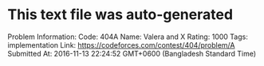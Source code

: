 # This text file was auto-generated

Problem Information:
Code: 404A
Name: Valera and X
Rating: 1000
Tags: implementation
Link: https://codeforces.com/contest/404/problem/A
Submitted At: 2016-11-13 22:24:52 GMT+0600 (Bangladesh Standard Time)